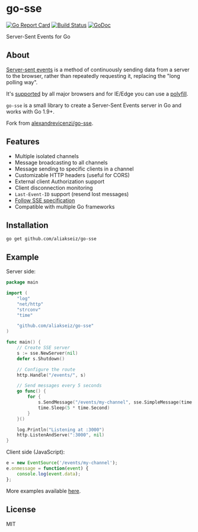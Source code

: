 # go-sse

[![Go Report Card](https://goreportcard.com/badge/github.com/aliakseiz/go-sse)](https://goreportcard.com/report/github.com/aliakseiz/go-sse)
[![Build Status](https://travis-ci.org/aliakseiz/go-sse.svg?branch=master)](https://travis-ci.org/aliakseiz/go-sse)
[![GoDoc](https://godoc.org/github.com/aliakseiz/go-sse?status.svg)](http://godoc.org/github.com/aliakseiz/go-sse)

Server-Sent Events for Go

## About

[Server-sent events](http://www.html5rocks.com/en/tutorials/eventsource/basics/) is a method of continuously sending data from a server to the browser, rather than repeatedly requesting it, replacing the "long polling way".

It's [supported](http://caniuse.com/#feat=eventsource) by all major browsers and for IE/Edge you can use a [polyfill](https://github.com/Yaffle/EventSource).

`go-sse` is a small library to create a Server-Sent Events server in Go and works with Go 1.9+.

Fork from [alexandrevicenzi/go-sse](https://github.com/alexandrevicenzi/go-sse).

## Features

- Multiple isolated channels
- Message broadcasting to all channels
- Message sending to specific clients in a channel
- Customizable HTTP headers (useful for CORS)
- External client Authorization support
- Client disconnection monitoring
- `Last-Event-ID` support (resend lost messages)
- [Follow SSE specification](https://html.spec.whatwg.org/multipage/comms.html#server-sent-events)
- Compatible with multiple Go frameworks

## Installation

`go get github.com/aliakseiz/go-sse`

## Example

Server side:

```go
package main

import (
    "log"
    "net/http"
    "strconv"
    "time"

    "github.com/aliakseiz/go-sse"
)

func main() {
    // Create SSE server
    s := sse.NewServer(nil)
    defer s.Shutdown()

    // Configure the route
    http.Handle("/events/", s)

    // Send messages every 5 seconds
    go func() {
        for {
            s.SendMessage("/events/my-channel", sse.SimpleMessage(time.Now().Format("2006/02/01/ 15:04:05")))
            time.Sleep(5 * time.Second)
        }
    }()

    log.Println("Listening at :3000")
    http.ListenAndServe(":3000", nil)
}
```

Client side (JavaScript):

```js
e = new EventSource('/events/my-channel');
e.onmessage = function(event) {
    console.log(event.data);
};
```

More examples available [here](https://github.com/aliakseiz/go-sse/tree/master/_examples).

## License

MIT
